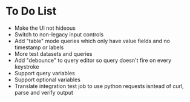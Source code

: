 # To Do List

* Make the UI not hideous
* Switch to non-legacy input controls
* Add "table" mode queries which only have value fields and no timestamp or labels
* More test datasets and queries
* Add "debounce" to query editor so query doesn't fire on every keystroke
* Support query variables
* Support optional variables
* Translate integration test job to use python requests isntead of curl, parse and verify output
